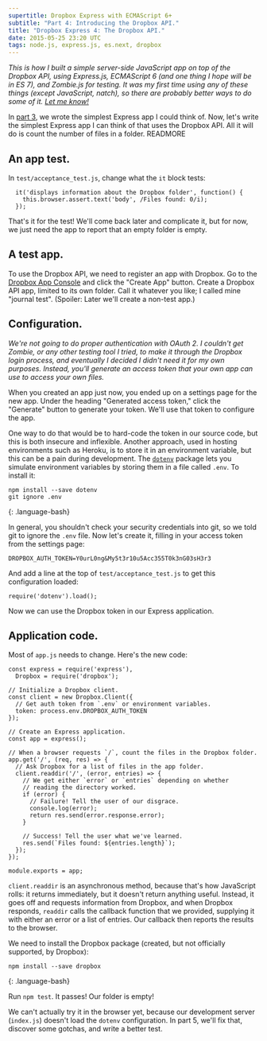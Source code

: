 ```yaml
---
supertitle: Dropbox Express with ECMAScript 6+
subtitle: "Part 4: Introducing the Dropbox API."
title: "Dropbox Express 4: The Dropbox API."
date: 2015-05-25 23:20 UTC
tags: node.js, express.js, es.next, dropbox
---
```


*This is how I built a simple server-side JavaScript app on top of the
Dropbox API, using Express.js, ECMAScript 6 (and one thing I hope will
be in ES 7), and Zombie.js for testing. It was my first time using any
of these things (except JavaScript, natch), so there are probably
better ways to do some of it. [Let me know!][contact]*

In [part 3], we wrote the simplest Express app I could think of. Now,
let's write the simplest Express app I can think of that uses the
Dropbox API. All it will do is count the number of files in a folder.
READMORE

## An app test.

In `test/acceptance_test.js`, change what the `it` block tests:

~~~
  it('displays information about the Dropbox folder', function() {
    this.browser.assert.text('body', /Files found: 0/i);
  });
~~~

That's it for the test! We'll come back later and complicate it,
but for now, we just need the app to report that an empty folder
is empty.

## A test app.

To use the Dropbox API, we need to register an app with Dropbox.
Go to the [Dropbox App Console] and click the "Create App" button.
Create a Dropbox API app, limited to its own folder. Call it whatever
you like; I called mine "journal test". (Spoiler: Later we'll create
a non-test app.)

## Configuration.

*We're not going to do proper authentication with OAuth 2. I couldn't
get Zombie, or any other testing tool I tried, to make it through the
Dropbox login process, and eventually I decided I didn't need it for
my own purposes. Instead, you'll generate an access token that your
own app can use to access your own files.*

When you created an app just now, you ended up on a settings page for
the new app. Under the heading "Generated access token," click the
"Generate" button to generate your token. We'll use that token to
configure the app.

One way to do that would be to hard-code the token in our source code,
but this is both insecure and inflexible. Another approach, used in
hosting environments such as Heroku, is to store it in an
environment variable, but this can be a pain during development.
The [`dotenv`][dotenv] package lets you simulate environment
variables by storing them in a file called `.env`. To install it:
 
~~~
npm install --save dotenv
git ignore .env
~~~
{: .language-bash}

In general, you shouldn't check your security credentials into git,
so we told git to ignore the `.env` file. Now let's create it,
filling in your access token from the settings page:

~~~
DROPBOX_AUTH_TOKEN=Y0urL0ng&My5t3r10u5Acc355T0k3nG03sH3r3
~~~

And add a line at the top of `test/acceptance_test.js` to get this
configuration loaded:

~~~
require('dotenv').load();
~~~

Now we can use the Dropbox token in our Express application.

## Application code.

Most of `app.js` needs to change. Here's the new code:

~~~
const express = require('express'),
  Dropbox = require('dropbox');

// Initialize a Dropbox client.
const client = new Dropbox.Client({
  // Get auth token from `.env` or environment variables.
  token: process.env.DROPBOX_AUTH_TOKEN
});

// Create an Express application.
const app = express();

// When a browser requests `/`, count the files in the Dropbox folder.
app.get('/', (req, res) => {
  // Ask Dropbox for a list of files in the app folder.
  client.readdir('/', (error, entries) => {
    // We get either `error` or `entries` depending on whether
    // reading the directory worked.
    if (error) {
      // Failure! Tell the user of our disgrace.
      console.log(error);
      return res.send(error.response.error);
    }

    // Success! Tell the user what we've learned.
    res.send(`Files found: ${entries.length}`);
  });
});

module.exports = app;
~~~

`client.readdir` is an asynchronous method, because that's how
JavaScript rolls: it returns immediately, but it doesn't return
anything useful. Instead, it goes off and requests information
from Dropbox, and when Dropbox responds, `readdir` calls the
callback function that we provided, supplying it with either an
error or a list of entries. Our callback then reports the
results to the browser.

We need to install the Dropbox package (created, but not
officially supported, by Dropbox):

~~~
npm install --save dropbox
~~~
{: .language-bash}

Run `npm test`. It passes! Our folder is empty!

We can't actually try it in the browser yet, because our development
server (`index.js`) doesn't load the `dotenv` configuration. In part 5,
we'll fix that, discover some gotchas, and write a better test.

[contact]: #comments
[part 3]: /2015/05/24/dropbox-express-3-simplest-app.html
[dropbox app console]: https://www.dropbox.com/developers/apps
[dotenv]: https://www.npmjs.com/package/dotenv